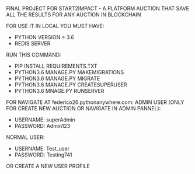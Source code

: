 FINAL PROJECT FOR START2IMPACT - A PLATFORM AUCTION THAT SAVE ALL THE RESULTS FOR ANY AUCTION IN BLOCKCHAIN

FOR USE IT IN LOCAL YOU MUST HAVE:
- PYTHON VERSION = 3.6
- REDIS SERVER

RUN THIS COMMAND:
- PIP INSTALL REQUIREMENTS.TXT
- PYTHON3.6 MANAGE.PY MAKEMIGRATIONS
- PYTHON3.6 MANAGE.PY MIGRATE
- PYTHON3.6 MANAGE.PY CREATESUPERUSER
- PYTHON3.6 MNAGE.PY RUNSERVER


FOR NAVIGATE AT federico26.pythonanywhere.com:
ADMIN USER (ONLY FOR CREATE NEW AUCTION OR NAVIGATE IN ADMIN PANNEL):
  - USERNAME: superAdmin
  - PASSWORD: Admin123
  
NORMAL USER:
  - USERNAME: Test_user
  - PASSWORD: Testing741
  
OR CREATE A NEW USER PROFILE
